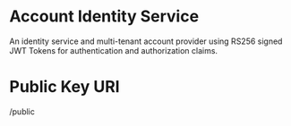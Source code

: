 # Account Identity Service
An identity service and multi-tenant account provider using RS256 signed JWT Tokens for authentication and authorization claims.

# Public Key URI
/public
